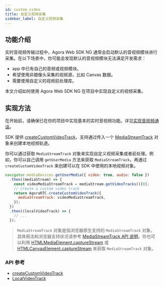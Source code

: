 ```yaml
---
id: custom_video
title: 自定义视频采集
sidebar_label: 自定义视频采集
---
```


## 功能介绍

实时音视频传输过程中，Agora Web SDK NG 通常会启动默认的音视频模块进行采集。在以下场景中，你可能会发现默认的音视频模块无法满足开发需求：
- app 中已有自己的音频或视频模块。
- 希望使用非摄像头采集的视频源，比如 Canvas 数据。
- 需要使用自定义的视频前处理库。

本文介绍如何使用 Agora Web SDK NG 在项目中实现自定义的视频采集。

## 实现方法

在开始前，请确保已在你的项目中实现基本的实时音视频功能。详见[实现音视频通话](basic_call.md)。

SDK 提供 [createCustomVideoTrack](/api/cn/interfaces/iagorartc.html#createcustomvideotrack)，支持通过传入一个 [MediaStreamTrack](https://developer.mozilla.org/en-US/docs/Web/API/MediaStreamTrack) 对象来创建本地视频轨道。

你可以通过获取 `MediaStreamTrack` 对象来实现自定义视频采集或者前处理。例如，你可以自己调用 `getUserMedia` 方法来获取 `MediaStreamTrack`，再通过 `createCustomVideoTrack` 来创建可以在 SDK 中使用的本地视频对象。

```js
navigator.mediaDevices.getUserMedia({ video: true, audio: false })
  .then((mediaStream) => {
    const videoMediaStreamTrack = mediaStream.getVideoTracks()[0];
    // Create a custom video track
    return AgoraRTC.createCustomVideoTrack({
      mediaStreamTrack: videoMediaStreamTrack,
    });
  })
  .then((localVideoTrack) => {
    // ...
  });
```

> `MediaStreamTrack` 对象是指浏览器原生支持的 `MediaStreamTrack` 对象，具体用法和浏览器支持状况请参考 [MediaStreamTrack API 说明](https://developer.mozilla.org/zh-CN/docs/Web/API/MediaStreamTrack)。你也可以利用 [HTMLMediaElement.captureStream](https://developer.mozilla.org/en-US/docs/Web/API/HTMLMediaElement/captureStream) 或 [HTMLCanvasElement.captureStream](https://developer.mozilla.org/en-US/docs/Web/API/HTMLCanvasElement/captureStream) 来获取 `MediaStreamTrack` 对象。

### API 参考
- [createCustomVideoTrack](/api/cn/interfaces/iagorartc.html#createcustomvideotrack)
- [LocalVideoTrack](/api/cn/interfaces/ilocalvideotrack.html)
